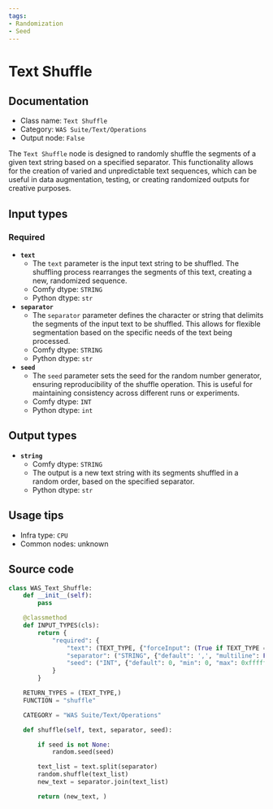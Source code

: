 ```yaml
---
tags:
- Randomization
- Seed
---
```


# Text Shuffle
## Documentation
- Class name: `Text Shuffle`
- Category: `WAS Suite/Text/Operations`
- Output node: `False`

The `Text Shuffle` node is designed to randomly shuffle the segments of a given text string based on a specified separator. This functionality allows for the creation of varied and unpredictable text sequences, which can be useful in data augmentation, testing, or creating randomized outputs for creative purposes.
## Input types
### Required
- **`text`**
    - The `text` parameter is the input text string to be shuffled. The shuffling process rearranges the segments of this text, creating a new, randomized sequence.
    - Comfy dtype: `STRING`
    - Python dtype: `str`
- **`separator`**
    - The `separator` parameter defines the character or string that delimits the segments of the input text to be shuffled. This allows for flexible segmentation based on the specific needs of the text being processed.
    - Comfy dtype: `STRING`
    - Python dtype: `str`
- **`seed`**
    - The `seed` parameter sets the seed for the random number generator, ensuring reproducibility of the shuffle operation. This is useful for maintaining consistency across different runs or experiments.
    - Comfy dtype: `INT`
    - Python dtype: `int`
## Output types
- **`string`**
    - Comfy dtype: `STRING`
    - The output is a new text string with its segments shuffled in a random order, based on the specified separator.
    - Python dtype: `str`
## Usage tips
- Infra type: `CPU`
- Common nodes: unknown


## Source code
```python
class WAS_Text_Shuffle:
    def __init__(self):
        pass

    @classmethod
    def INPUT_TYPES(cls):
        return {
            "required": {
                "text": (TEXT_TYPE, {"forceInput": (True if TEXT_TYPE == 'STRING' else False)}),
                "separator": ("STRING", {"default": ',', "multiline": False}),
                "seed": ("INT", {"default": 0, "min": 0, "max": 0xffffffffffffffff}),
            }
        }

    RETURN_TYPES = (TEXT_TYPE,)
    FUNCTION = "shuffle"

    CATEGORY = "WAS Suite/Text/Operations"

    def shuffle(self, text, separator, seed):

        if seed is not None:
            random.seed(seed)

        text_list = text.split(separator)
        random.shuffle(text_list)
        new_text = separator.join(text_list)

        return (new_text, )

```
